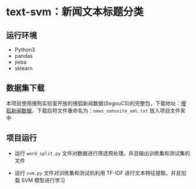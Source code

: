 # text-svm：新闻文本标题分类

## 运行环境
- Python3
- pandas
- jieba
- sklearn

## 数据集下载

本项目使用搜狗实验室开放的搜狐新闻数据(SogouCS)的完整包，下载地址：[搜狐新闻数据](https://www.runoob.com)，下载后将文件重命名为：```news_sohusite_xml.txt``` 放入项目文件夹中

## 项目运行

- 运行 ```word_split.py``` 文件对数据进行筛选预处理，并且输出训练集和测试集的文件

- 运行 ```svm.py``` 文件对训练集和测试机利用 TF-IDF 进行文本特征提取，并且加载 SVM 模型进行学习
